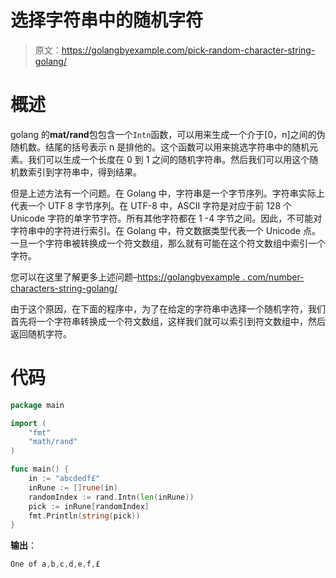 # 选择字符串中的随机字符

> 原文：<https://golangbyexample.com/pick-random-character-string-golang/>

# **概述**

golang 的**mat/rand**包包含一个`Intn`函数，可以用来生成一个介于[0，n]之间的伪随机数。结尾的括号表示 n 是排他的。这个函数可以用来挑选字符串中的随机元素。我们可以生成一个长度在 0 到 1 之间的随机字符串。然后我们可以用这个随机数索引到字符串中，得到结果。

但是上述方法有一个问题。在 Golang 中，字符串是一个字节序列。字符串实际上代表一个 UTF 8 字节序列。在 UTF-8 中，ASCII 字符是对应于前 128 个 Unicode 字符的单字节字符。所有其他字符都在 1 -4 字节之间。因此，不可能对字符串中的字符进行索引。在 Golang 中，符文数据类型代表一个 Unicode 点。一旦一个字符串被转换成一个符文数组，那么就有可能在这个符文数组中索引一个字符。

您可以在这里了解更多上述问题–[https://golangbyexample . com/number-characters-string-golang/](https://golangbyexample.com/number-characters-string-golang/)

由于这个原因，在下面的程序中，为了在给定的字符串中选择一个随机字符，我们首先将一个字符串转换成一个符文数组，这样我们就可以索引到符文数组中，然后返回随机字符。

# **代码**

```go
package main

import (
    "fmt"
    "math/rand"
)

func main() {
    in := "abcdedf£"
    inRune := []rune(in)
    randomIndex := rand.Intn(len(inRune))
    pick := inRune[randomIndex]
    fmt.Println(string(pick))
}
```

**输出**：

```go
One of a,b,c,d,e,f,£
```
